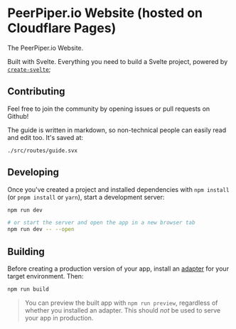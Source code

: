 # PeerPiper.io Website (hosted on Cloudflare Pages)

The PeerPiper.io Website.

Built with Svelte. Everything you need to build a Svelte project, powered by [`create-svelte`](https://github.com/sveltejs/kit/tree/master/packages/create-svelte);

## Contributing

Feel free to join the community by opening issues or pull requests on Github!

The guide is written in markdown, so non-technical people can easily read and edit too. It's saved at:

```
./src/routes/guide.svx
```

## Developing

Once you've created a project and installed dependencies with `npm install` (or `pnpm install` or `yarn`), start a development server:

```bash
npm run dev

# or start the server and open the app in a new browser tab
npm run dev -- --open
```

## Building

Before creating a production version of your app, install an [adapter](https://kit.svelte.dev/docs#adapters) for your target environment. Then:

```bash
npm run build
```

> You can preview the built app with `npm run preview`, regardless of whether you installed an adapter. This should _not_ be used to serve your app in production.
